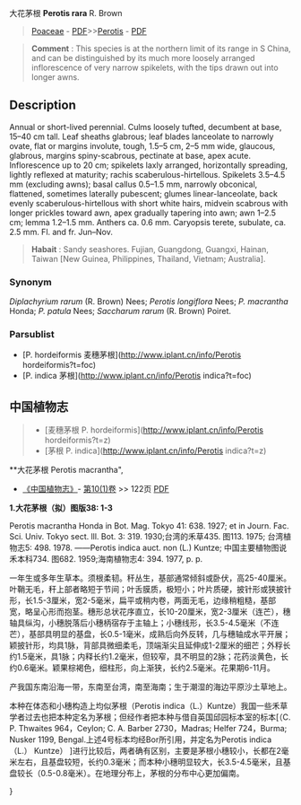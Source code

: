 大花茅根 **Perotis rara** R. Brown

> [Poaceae](http://www.iplant.cn/info/Poaceae?t=foc) - [PDF](http://www.iplant.cn/foc/pdf/Poaceae.pdf)>>[Perotis](http://www.iplant.cn/info/Perotis?t=foc) - [PDF](http://www.iplant.cn/foc/pdf/Perotis.pdf)

> **Comment** : 
> This species is at the northern limit of its range in S China, and can be distinguished by its much more loosely arranged inflorescence of very narrow spikelets, with the tips drawn out into longer awns.

## Description

Annual or short-lived perennial. Culms loosely tufted, decumbent at base, 15–40 cm tall. Leaf sheaths glabrous; leaf blades lanceolate to narrowly ovate, flat or margins involute, tough, 1.5–5 cm, 2–5 mm wide, glaucous, glabrous, margins spiny-scabrous, pectinate at base, apex acute. Inflorescence up to 20 cm; spikelets laxly arranged, horizontally spreading, lightly reflexed at maturity; rachis scaberulous-hirtellous. Spikelets 3.5–4.5 mm (excluding awns); basal callus 0.5–1.5 mm, narrowly obconical, flattened, sometimes laterally pubescent; glumes linear-lanceolate, back evenly scaberulous-hirtellous with short white hairs, midvein scabrous with longer prickles toward awn, apex gradually tapering into awn; awn 1–2.5 cm; lemma 1.2–1.5 mm. Anthers ca. 0.6 mm. Caryopsis terete, subulate, ca. 2.5 mm. Fl. and fr. Jun–Nov.

> **Habait** : 
> Sandy seashores. Fujian, Guangdong, Guangxi, Hainan, Taiwan [New Guinea, Philippines, Thailand, Vietnam; Australia].

### Synonym
*Diplachyrium rarum* (R. Brown) Nees; *Perotis longiflora* Nees; *P. macrantha* Honda; *P. patula* Nees; *Saccharum rarum* (R. Brown) Poiret.

### Parsublist

* [P.  hordeiformis  麦穗茅根](http://www.iplant.cn/info/Perotis hordeiformis?t=foc)
* [P.  indica  茅根](http://www.iplant.cn/info/Perotis indica?t=foc)

## 中国植物志

> * [麦穗茅根  P.  hordeiformis](http://www.iplant.cn/info/Perotis hordeiformis?t=z)
> * [茅根  P.  indica](http://www.iplant.cn/info/Perotis indica?t=z)

**大花茅根 Perotis macrantha",

* [《中国植物志》](http://www.iplant.cn/frps)- [第10(1)卷](http://www.iplant.cn/frps/vol/10(1)) >> 122页 [PDF](http://www.iplant.cn/frps/pdf/10(1)/122.pdf)

**1.大花茅根（拟）图版38: 1-3**

Perotis macrantha Honda in Bot. Mag. Tokyo 41: 638. 1927; et in Journ. Fac. Sci. Univ. Tokyo sect. lll. Bot. 3: 319. 1930;台湾的禾草435. 图113. 1975; 台湾植物志5: 498. 1978. ——Perotis indica auct. non (L.) Kuntze; 中国主要植物图说禾本科734. 图682. 1959;海南植物志4: 394. 1977, p. p.

一年生或多年生草本。须根柔韧。秆丛生，基部通常倾斜或卧伏，高25-40厘米。叶鞘无毛，秆上部者略短于节间；叶舌膜质，极短小；叶片质硬，披针形或狭披针形，长1.5-3厘米，宽2-5毫米，扁平或稍内卷，两面无毛，边缘稍粗糙，基部宽，略呈心形而抱茎。穗形总状花序直立，长10-20厘米，宽2-3厘米（连芒），穗轴具纵沟，小穗脱落后小穗柄宿存于主轴上；小穗线形，长3.5-4.5毫米（不连芒），基部具明显的基盘，长0.5-1毫米，成熟后向外反转，几与穗轴成水平开展；颖披针形，均具1脉，背部具微细柔毛，顶端渐尖且延伸成1-2厘米的细芒；外稃长约1.5毫米，具1脉；内释长约1.2毫米，但较窄，具不明显的2脉；花药淡黄色，长约0.6毫米。颖果棕褐色，细柱形，向上渐狭，长约2.5毫米。花果期6-11月。

产我国东南沿海一带，东南至台湾，南至海南；生于潮湿的海边平原沙土草地上。

本种在体态和小穗构造上均似茅根（Perotis indica（L.）Kuntze）我国一些禾草学者过去也把本种定名为茅根；但经作者把本种与借自英国邱园标本室的标本[（C. P. Thwaites 964，Ceylon; C. A. Barber 2730，Madras; Helfer 724，Burma; Nusker 1199, Bengal.上述4号标本均经Bor所引用，并定名为Perotis indica（L.） Kuntze） ]进行比较后，两者确有区别，主要是茅根小穗较小，长都在2毫米左右，且基盘较短，长约0.3毫米；而本种小穗明显较大，长3.5-4.5毫米，且基盘较长（0.5-0.8毫米）。在地理分布上，茅根的分布中心更加偏南。

}